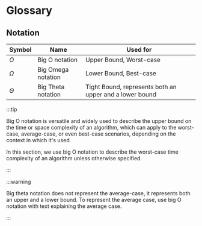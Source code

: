 # Glossary

## Notation

| Symbol   | Name               | Used for                                                |
| -------- | ------------------ | ------------------------------------------------------- |
| $O$      | Big O notation     | Upper Bound, Worst-case                                 |
| $\Omega$ | Big Omega notation | Lower Bound, Best-case                                  |
| $\Theta$ | Big Theta notation | Tight Bound, represents both an upper and a lower bound |

:::tip

Big O notation is versatile and widely used to describe the upper bound on the time or space complexity of an algorithm, which can apply to the worst-case, average-case, or even best-case scenarios, depending on the context in which it's used.

In this section, we use big O notation to describe the worst-case time complexity of an algorithm unless otherwise specified.

:::

:::warning

Big theta notation does not represent the average-case, it represents both an upper and a lower bound. To represent the average case, use big O notation with text explaining the average case.

:::
